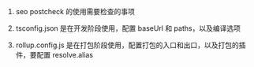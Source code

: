 1. seo postcheck 的使用需要检查的事项

2. tsconfig.json 是在开发阶段使用，配置 baseUrl 和 paths，以及编译选项
3. rollup.config.js 是在打包阶段使用，配置打包的入口和出口，以及打包的插件，要配置 resolve.alias
